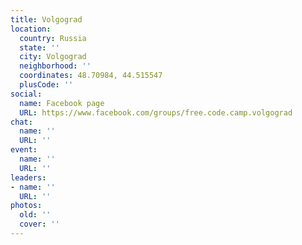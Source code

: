 ```yaml
---
title: Volgograd
location:
  country: Russia
  state: ''
  city: Volgograd
  neighborhood: ''
  coordinates: 48.70984, 44.515547
  plusCode: ''
social:
  name: Facebook page
  URL: https://www.facebook.com/groups/free.code.camp.volgograd
chat:
  name: ''
  URL: ''
event:
  name: ''
  URL: ''
leaders:
- name: ''
  URL: ''
photos:
  old: ''
  cover: ''
---
```

